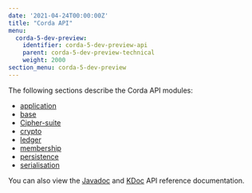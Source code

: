 ```yaml
---
date: '2021-04-24T00:00:00Z'
title: "Corda API"
menu:
  corda-5-dev-preview:
    identifier: corda-5-dev-preview-api
    parent: corda-5-dev-preview-technical
    weight: 2000
section_menu: corda-5-dev-preview
---
```

The following sections describe the Corda API modules:
* [application](api-application.html)
* [base](api-base.html)
* [Cipher-suite](api-cipher-suite.html)
* [crypto](api-crypto.html)
* [ledger](api-ledger.html)
* [membership](api-membership.html)
* [persistence](api-persistence.html)
* [serialisation](api-serialisation.html)

You can also view the [Javadoc](test.html) and [KDoc](test.html) API reference documentation.
